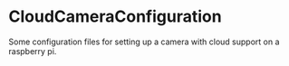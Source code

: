 # CloudCameraConfiguration
Some configuration files for setting up a camera with cloud support on a raspberry pi.
